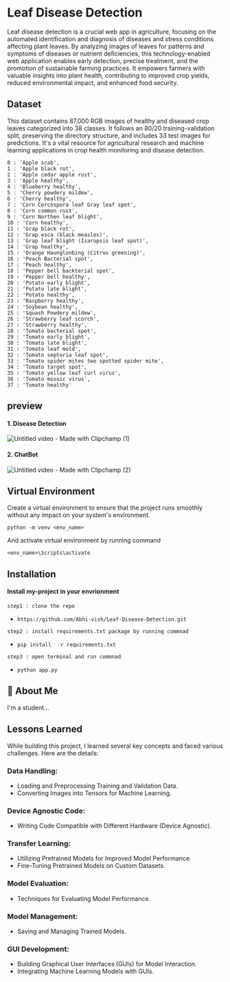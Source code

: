 
# Leaf Disease Detection

Leaf disease detection is a crucial web app in agriculture, focusing on the automated identification and diagnosis of diseases and stress conditions affecting plant leaves. By analyzing images of leaves for patterns and symptoms of diseases or nutrient deficiencies, this technology-enabled web application enables early detection, precise treatment, and the promotion of sustainable farming practices. It empowers farmers with valuable insights into plant health, contributing to improved crop yields, reduced environmental impact, and enhanced food security.
## Dataset

This dataset contains 87,000 RGB images of healthy and diseased crop leaves categorized into 38 classes. It follows an 80/20 training-validation split, preserving the directory structure, and includes 33 test images for predictions. It's a vital resource for agricultural research and machine learning applications in crop health monitoring and disease detection.

	0 : 'Apple scab',
	1 : 'Apple black rot',
	2 : 'Apple cedar apple rust',
	3 : 'Apple healthy',
	4 : 'Blueberry healthy',
	5 : 'Cherry powdery mildew',
	6 : 'Cherry healthy',
	7 : 'Corn Cercospora leaf Gray leaf spot',
	8 : 'Corn common rust',
	9 : 'Corn Northen leaf blight',
	10 : 'Corn healthy',
	11 : 'Grap black rot',
	12 : 'Grap esca (black measles)',
	13 : 'Grap leaf blight (Isaropsis leaf spot)',
	14 : 'Grap healthy',
	15 : 'Orange Haunglonbing (Citrus greening)',
	16 : 'Peach Bacterial spot',
	17 : 'Peach healthy',
	18 : 'Pepper bell backterial spot',
	19 : 'Pepper bell healthy',
	20 : 'Potato early blight',
	21 : 'Potato late blight',
	22 : 'Potato healthy',
	23 : 'Raspberry healthy',
	24 : 'Soybean healthy',
	25 : 'Squash Powdery mildew',
	26 : 'Strawberry leaf scorch',
	27 : 'Strawberry healthy',
	28 : 'Tomato bacterial spot',
	29 : 'Tomato early blight',
	30 : 'Tomato late blight',
	31 : 'Tomato leaf mold',
	32 : 'Tomato septoria leaf spot',
	33 : 'Tomato spider mites two spotted spider mite',
	34 : 'Tomato target spot',
	35 : 'Tomato yellow leaf curl virus',
	36 : 'Tomato mosaic virus',
	37 : 'Tomato healthy'

## preview



#### 1. Disease Detection 

![Untitled video - Made with Clipchamp (1)](https://github.com/ankitmaurya-12/Leaf-Disease-Detection/assets/109618783/351e1a1d-aa5c-41dd-9945-2704a0d17e82)

#### 2. ChatBot

![Untitled video - Made with Clipchamp (2)](https://github.com/ankitmaurya-12/Leaf-Disease-Detection/assets/109618783/4f59d686-c8f5-4581-bb41-d4967902a0d3)


## Virtual Environment 



Create a virtual environment to ensure that the project runs smoothly without any impact on your system's environment.

`python -m venv <env_name>`

And activate virtual environment by running command

`<env_name>\Scripts\activate`


## Installation

#### Install my-project in your envrionment

`step1 : clone the repo` 
- `https://github.com/Abhi-vish/Leaf-Disease-Detection.git`

`step2 : install requirements.txt package by running commnad`
- `pip install  -r requirements.txt`

`step3 : open terminal and run commnad`
- `python app.py `
    
    
## 🚀 About Me
I'm a student...


## Lessons Learned

While building this project, I learned several key concepts and faced various challenges. Here are the details:

### Data Handling:

* Loading and Preprocessing Training and Validation Data.
* Converting Images into Tensors for Machine Learning.
### Device Agnostic Code:

* Writing Code Compatible with Different Hardware (Device Agnostic).
### Transfer Learning:

* Utilizing Pretrained Models for Improved Model Performance.
* Fine-Tuning Pretrained Models on Custom Datasets.
### Model Evaluation:

* Techniques for Evaluating Model Performance.
### Model Management:

* Saving and Managing Trained Models.
### GUI Development:

* Building Graphical User Interfaces (GUIs) for Model Interaction.
* Integrating Machine Learning Models with GUIs.
